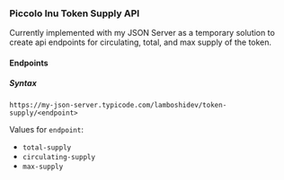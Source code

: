 ### Piccolo Inu Token Supply API

Currently implemented with my JSON Server as a temporary solution to create api endpoints for circulating, total, and max supply of the token.

#### Endpoints

##### Syntax

```
https://my-json-server.typicode.com/lamboshidev/token-supply/<endpoint>
```

Values for `endpoint`:

- `total-supply`
- `circulating-supply`
- `max-supply`
